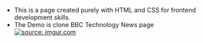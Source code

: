 - This is a page created purely with HTML and CSS for frontend development skills.<br> 
- The Demo is clone BBC Technology News page<br> 
<a href="https://imgur.com/AIHYWPc"><img src="https://i.imgur.com/AIHYWPc.png" title="source: imgur.com" /></a>
